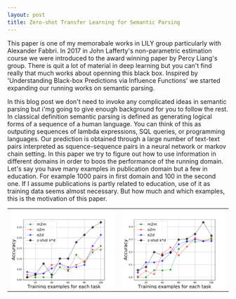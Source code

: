 ```yaml
---
layout: post
title: Zero-shot Transfer Learning for Semantic Parsing
---
```


This paper is one of my memorabale works in LILY group particularly with Alexander Fabbri.
In 2017 in John Lafferty's non-parametric estimation course we were introduced to the award winning paper by Percy Liang's group. 
There is quit a lot of material in deep learning but you can't find really that much works about openning this black box. 
Inspired by 'Understanding Black-box Predictions via Influence Functions' we started expanding our running works on semantic parsing. 

In this blog post we don't need to invoke any complicated ideas in semantic parsing but i'mg going to give enough background for you to follow the rest. 
In classical definition semantic parsing is defined as generating logical forms of a sequence of a human language. 
You can think of this as outputing sequences of lambda expressions, SQL queries, or programming languages. 
Our prediction is obtained through a large number of text-text pairs interpreted as squence-sequence pairs in a neural network or markov chain setting.
In this paper we try to figure out how to use information in different domains in order to boos the performance of the running domain. 
Let's say you have many examples in publication domain but a few in education. For example 1000 pairs in first domain and 100 in the second one.
If I assume publications is partly related to education, use of it as training data seems almost necessary. 
But how much and which examples, this is the motivation of this paper. 

<table style="width:100%">
  <tr>
 	<th>
	    <img src="images/m2m-o2m-e2d-cal.pdf" />
	</th>
	<th>
	    <img src="images/m2m-o2m-e2d-pub.pdf" />
	</th>
  </tr>
</table>
